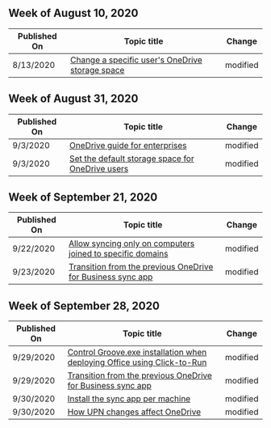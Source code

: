 <!-- This file is generated automatically each week. Changes made to this file will be overwritten.-->



## Week of August 10, 2020


| Published On |Topic title | Change |
|------|------------|--------|
| 8/13/2020 | [Change a specific user's OneDrive storage space](/OneDrive/change-user-storage) | modified |


## Week of August 31, 2020


| Published On |Topic title | Change |
|------|------------|--------|
| 9/3/2020 | [OneDrive guide for enterprises](/OneDrive/plan-onedrive-enterprise) | modified |
| 9/3/2020 | [Set the default storage space for OneDrive users](/OneDrive/set-default-storage-space) | modified |


## Week of September 21, 2020


| Published On |Topic title | Change |
|------|------------|--------|
| 9/22/2020 | [Allow syncing only on computers joined to specific domains](/OneDrive/allow-syncing-only-on-specific-domains) | modified |
| 9/23/2020 | [Transition from the previous OneDrive for Business sync app](/OneDrive/transition-from-previous-sync-client) | modified |


## Week of September 28, 2020


| Published On |Topic title | Change |
|------|------------|--------|
| 9/29/2020 | [Control Groove.exe installation when deploying Office using Click-to-Run](/OneDrive/exclude-or-uninstall-previous-sync-client) | modified |
| 9/29/2020 | [Transition from the previous OneDrive for Business sync app](/OneDrive/transition-from-previous-sync-client) | modified |
| 9/30/2020 | [Install the sync app per machine](/OneDrive/per-machine-installation) | modified |
| 9/30/2020 | [How UPN changes affect OneDrive](/OneDrive/upn-changes) | modified |
